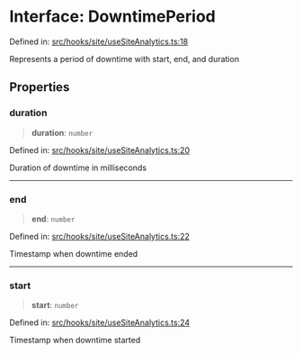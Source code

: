 # Interface: DowntimePeriod

Defined in: [src/hooks/site/useSiteAnalytics.ts:18](https://github.com/Nick2bad4u/Uptime-Watcher/blob/8a1973382d5fe14c52996ecda381894eb7ecd4a6/src/hooks/site/useSiteAnalytics.ts#L18)

Represents a period of downtime with start, end, and duration

## Properties

### duration

> **duration**: `number`

Defined in: [src/hooks/site/useSiteAnalytics.ts:20](https://github.com/Nick2bad4u/Uptime-Watcher/blob/8a1973382d5fe14c52996ecda381894eb7ecd4a6/src/hooks/site/useSiteAnalytics.ts#L20)

Duration of downtime in milliseconds

***

### end

> **end**: `number`

Defined in: [src/hooks/site/useSiteAnalytics.ts:22](https://github.com/Nick2bad4u/Uptime-Watcher/blob/8a1973382d5fe14c52996ecda381894eb7ecd4a6/src/hooks/site/useSiteAnalytics.ts#L22)

Timestamp when downtime ended

***

### start

> **start**: `number`

Defined in: [src/hooks/site/useSiteAnalytics.ts:24](https://github.com/Nick2bad4u/Uptime-Watcher/blob/8a1973382d5fe14c52996ecda381894eb7ecd4a6/src/hooks/site/useSiteAnalytics.ts#L24)

Timestamp when downtime started

